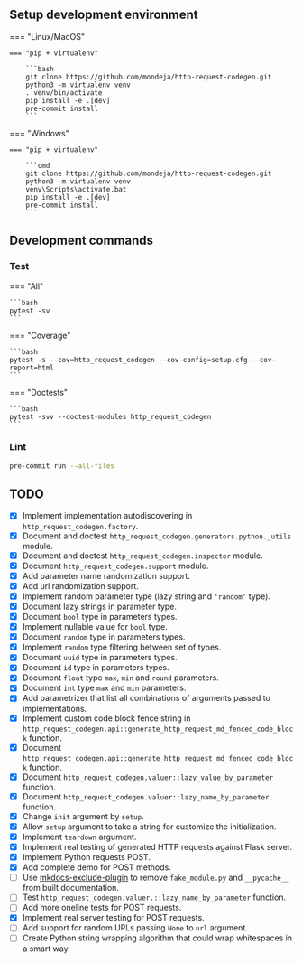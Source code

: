 
## Setup development environment


=== "Linux/MacOS"

    === "pip + virtualenv"

        ```bash
        git clone https://github.com/mondeja/http-request-codegen.git
        python3 -m virtualenv venv
        . venv/bin/activate
        pip install -e .[dev]
        pre-commit install
        ```

=== "Windows"

    === "pip + virtualenv"

        ```cmd
        git clone https://github.com/mondeja/http-request-codegen.git
        python3 -m virtualenv venv
        venv\Scripts\activate.bat
        pip install -e .[dev]
        pre-commit install
        ```

## Development commands

### Test

=== "All"

    ```bash
    pytest -sv
    ```

=== "Coverage"

    ```bash
    pytest -s --cov=http_request_codegen --cov-config=setup.cfg --cov-report=html
    ```

=== "Doctests"

    ```bash
    pytest -svv --doctest-modules http_request_codegen
    ```

### Lint

```bash
pre-commit run --all-files
```

## TODO

- [x] Implement implementation autodiscovering in
 `http_request_codegen.factory`.
- [x] Document and doctest `http_request_codegen.generators.python._utils`
 module.
- [x] Document and doctest `http_request_codegen.inspector` module.
- [x] Document `http_request_codegen.support` module.
- [x] Add parameter name randomization support.
- [x] Add url randomization support.
- [x] Implement random parameter type (lazy string and `'random'` type).
- [x] Document lazy strings in parameter type.
- [x] Document ``bool`` type in parameters types.
- [x] Implement nullable value for ``bool`` type.
- [x] Document ``random`` type in parameters types.
- [x] Implement ``random`` type filtering between set of types.
- [x] Document ``uuid`` type in parameters types.
- [x] Document ``id`` type in parameters types.
- [x] Document ``float`` type ``max``, ``min`` and ``round`` parameters.
- [x] Document ``int`` type ``max`` and ``min`` parameters.
- [x] Add parametrizer that list all combinations of arguments passed to
 implementations.
- [x] Implement custom code block fence string in
 `http_request_codegen.api::generate_http_request_md_fenced_code_block` function.
- [x] Document `http_request_codegen.api::generate_http_request_md_fenced_code_block`
 function.
- [x] Document `http_request_codegen.valuer::lazy_value_by_parameter` function.
- [x] Document `http_request_codegen.valuer::lazy_name_by_parameter` function.
- [x] Change `init` argument by `setup`.
- [x] Allow `setup` argument to take a string for customize the initialization.
- [x] Implement `teardown` argument.
- [x] Implement real testing of generated HTTP requests against Flask server.
- [x] Implement Python requests POST.
- [x] Add complete demo for POST methods.
- [ ] Use [mkdocs-exclude-plugin](https://github.com/apenwarr/mkdocs-exclude)
 to remove `fake_module.py` and `__pycache__` from built documentation.
- [ ] Test ``http_request_codegen.valuer.::lazy_name_by_parameter`` function.
- [ ] Add more oneline tests for POST requests.
- [x] Implement real server testing for POST requests.
- [ ] Add support for random URLs passing ``None`` to ``url`` argument.
- [ ] Create Python string wrapping algorithm that could wrap whitespaces in a
 smart way.
